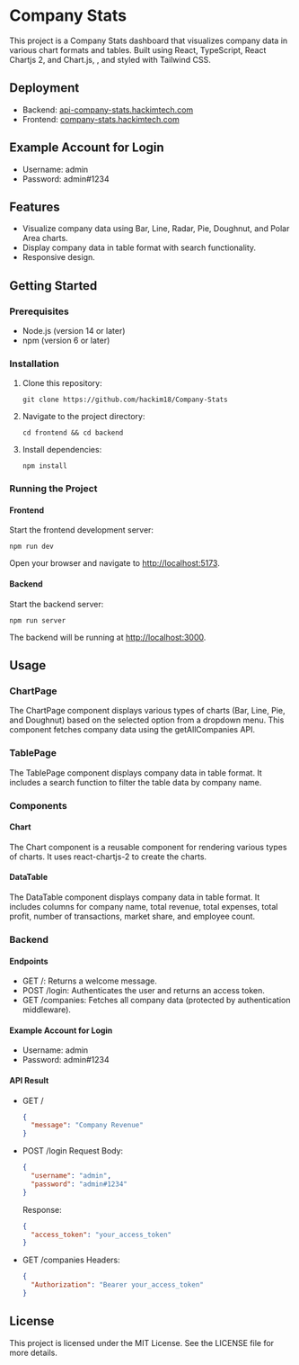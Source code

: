 # Company Stats

This project is a Company Stats dashboard that visualizes company data in various chart formats and tables. Built using React, TypeScript, React Chartjs 2, and Chart.js, , and styled with Tailwind CSS.

## Deployment

- Backend: [api-company-stats.hackimtech.com](http://api-company-stats.hackimtech.com)
- Frontend: [company-stats.hackimtech.com](http://company-stats.hackimtech.com)

## Example Account for Login

- Username: admin
- Password: admin#1234

## Features

- Visualize company data using Bar, Line, Radar, Pie, Doughnut, and Polar Area charts.
- Display company data in table format with search functionality.
- Responsive design.

## Getting Started

### Prerequisites

- Node.js (version 14 or later)
- npm (version 6 or later)

### Installation

1. Clone this repository:
   ```
   git clone https://github.com/hackim18/Company-Stats
   ```
2. Navigate to the project directory:
   ```
   cd frontend && cd backend
   ```
3. Install dependencies:
   ```
   npm install
   ```

### Running the Project

#### Frontend

Start the frontend development server:

```
npm run dev
```

Open your browser and navigate to [http://localhost:5173](http://localhost:5173).

#### Backend

Start the backend server:

```
npm run server
```

The backend will be running at [http://localhost:3000](http://localhost:3000).

## Usage

### ChartPage

The ChartPage component displays various types of charts (Bar, Line, Pie, and Doughnut) based on the selected option from a dropdown menu. This component fetches company data using the getAllCompanies API.

### TablePage

The TablePage component displays company data in table format. It includes a search function to filter the table data by company name.

### Components

#### Chart

The Chart component is a reusable component for rendering various types of charts. It uses react-chartjs-2 to create the charts.

#### DataTable

The DataTable component displays company data in table format. It includes columns for company name, total revenue, total expenses, total profit, number of transactions, market share, and employee count.

### Backend

#### Endpoints

- GET /: Returns a welcome message.
- POST /login: Authenticates the user and returns an access token.
- GET /companies: Fetches all company data (protected by authentication middleware).

#### Example Account for Login

- Username: admin
- Password: admin#1234

#### API Result

- GET /

  ```json
  {
    "message": "Company Revenue"
  }
  ```

- POST /login
  Request Body:

  ```json
  {
    "username": "admin",
    "password": "admin#1234"
  }
  ```

  Response:

  ```json
  {
    "access_token": "your_access_token"
  }
  ```

- GET /companies
  Headers:
  ```json
  {
    "Authorization": "Bearer your_access_token"
  }
  ```

## License

This project is licensed under the MIT License. See the LICENSE file for more details.
